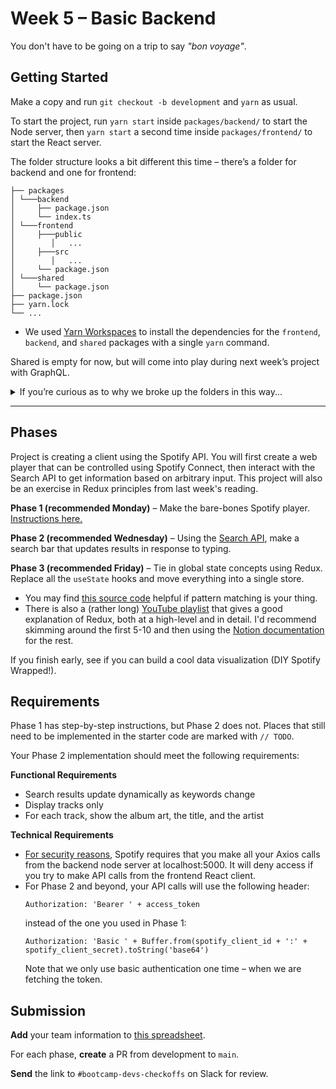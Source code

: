 # Week 5 – Basic Backend

You don't have to be going on a trip to say _"bon voyage"_.

## Getting Started

Make a copy and run `git checkout -b development` and `yarn` as usual.

To start the project, run `yarn start` inside `packages/backend/` to start the Node server, then `yarn start` a second time inside `packages/frontend/` to start the React server.

The folder structure looks a bit different this time – there’s a folder for backend and one for frontend:

```
├── packages
│ └───backend
│     ├── package.json
│     └── index.ts
│ └───frontend
│     ├───public
│        │   ...
│     ├───src
│        │   ...
│     └── package.json
│ └───shared
│     └── package.json
├── package.json
├── yarn.lock
└── ...
```

- We used [Yarn Workspaces](https://classic.yarnpkg.com/lang/en/docs/workspaces/) to install the dependencies for the `frontend`, `backend`, and `shared` packages with a single `yarn` command.

Shared is empty for now, but will come into play during next week’s project with GraphQL.

<details>
<summary>If you’re curious as to why we broke up the folders in this way...</summary>

- Backend and frontend are often deployed to different places

- Next week, shared will contain our GraphQL TypeScript definitions that are used by both packages

- Keep dependencies separate, and give yarn more latitude to de-dupe packages across the whole project

- Eliminate cyclical dependencies
</details>

---

## Phases

Project is creating a client using the Spotify API. You will first create a web player that can be controlled using Spotify Connect, then interact with the Search API to get information based on arbitrary input. This project will also be an exercise in Redux principles from last week's reading.

**Phase 1 (recommended Monday)** – Make the bare-bones Spotify player. [Instructions here.](https://webatberkeley.notion.site/Spotify-Project-Phase-1-Instructions-a9ab0b347d3843659091c05648d78bad)

**Phase 2 (recommended Wednesday)** – Using the [Search API](https://developer.spotify.com/documentation/web-api/reference/#/operations/search), make a search bar that updates results in response to typing.

**Phase 3 (recommended Friday)** – Tie in global state concepts using Redux. Replace all the `useState` hooks and move everything into a single store.

- You may find [this source code](https://github.com/jan-ondruch/spotify-advanced-app-react-redux) helpful if pattern matching is your thing.
- There is also a (rather long) [YouTube playlist](https://www.youtube.com/playlist?list=PLC3y8-rFHvwheJHvseC3I0HuYI2f46oAK) that gives a good explanation of Redux, both at a high-level and in detail. I'd recommend skimming around the first 5-10 and then using the [Notion documentation](https://www.notion.so/webatberkeley/Week-4-PM-Global-State-Management-light-1e4ca17c4cae430fa597a3a8f5c66edf) for the rest.

If you finish early, see if you can build a cool data visualization (DIY Spotify Wrapped!).

## **Requirements**

Phase 1 has step-by-step instructions, but Phase 2 does not. Places that still need to be implemented in the starter code are marked with `// TODO`.

Your Phase 2 implementation should meet the following requirements:

**Functional Requirements**

- Search results update dynamically as keywords change
- Display tracks only
- For each track, show the album art, the title, and the artist

**Technical Requirements**

- [For security reasons](https://stackoverflow.com/a/28406268), Spotify requires that you make all your Axios calls from the backend node server at localhost:5000. It will deny access if you try to make API calls from the frontend React client.
- For Phase 2 and beyond, your API calls will use the following header:
  ```
  Authorization: 'Bearer ' + access_token
  ```
  instead of the one you used in Phase 1:
  ```
  Authorization: 'Basic ' + Buffer.from(spotify_client_id + ':' + spotify_client_secret).toString('base64')
  ```
  Note that we only use basic authentication one time – when we are fetching the token.

## Submission

**Add** your team information to [this spreadsheet](https://docs.google.com/spreadsheets/d/1dXsNPQxYvZUX6gAXzCfX8q1HVj6jUGKO1bn1RNyhZsI/edit?usp=sharing).

For each phase, **create** a PR from development to `main`.

**Send** the link to `#bootcamp-devs-checkoffs` on Slack for review.

```

```
